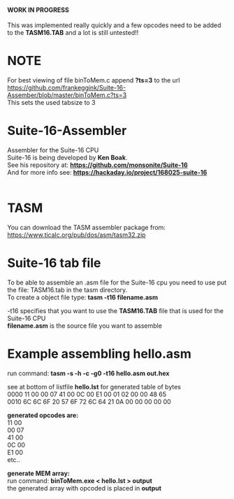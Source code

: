 #### WORK IN PROGRESS ####
This was implemented really quickly and a few opcodes need to be added to the **TASM16.TAB** and a lot is still untested!!

# NOTE
For best viewing of file binToMem.c append **?ts=3** to the url <br/>
https://github.com/frankeggink/Suite-16-Assember/blob/master/binToMem.c?ts=3 <br/>
This sets the used tabsize to 3 <br/>

# Suite-16-Assembler
Assembler for the Suite-16 CPU <br/>
Suite-16 is being developed by **Ken Boak**. <br/>
See his repository at: **https://github.com/monsonite/Suite-16** <br/>
And for more info see: **https://hackaday.io/project/168025-suite-16** <br/>
<br/>
# TASM
You can download the TASM assembler package from: https://www.ticalc.org/pub/dos/asm/tasm32.zip

# Suite-16 tab file
To be able to assemble an .asm file for the Suite-16 cpu you need to use put the file: TASM16.tab in the tasm directory. <br/>
To create a object file type: **tasm -t16 filename.asm**<br/>

-t16 specifies that you want to use the **TASM16.TAB** file that is used for the Suite-16 CPU <br/>
**filename.asm** is the source file you want to assemble<br/>

# Example assembling hello.asm<br/>
run command: **tasm -s -h -c -g0 -t16 hello.asm out.hex**<br/>

see at bottom of listfile **hello.lst** for generated table of bytes <br/>
0000  11 00 00 07 41 00 0C 00 E1 00 01 02 00 00 48 65 <br/>
0010  6C 6C 6F 20 57 6F 72 6C 64 21 0A 00 00 00 00 00 <br/>

**generated opcodes are:** <br/>
 11 00 <br/>
 00 07 <br/>
 41 00 <br/>
 0C 00 <br/>
 E1 00 <br/>
 etc..


**generate MEM array:**  <br/>
run command: **binToMem.exe < hello.lst > output** <br/>
the generated array with opcoded is placed in **output**

